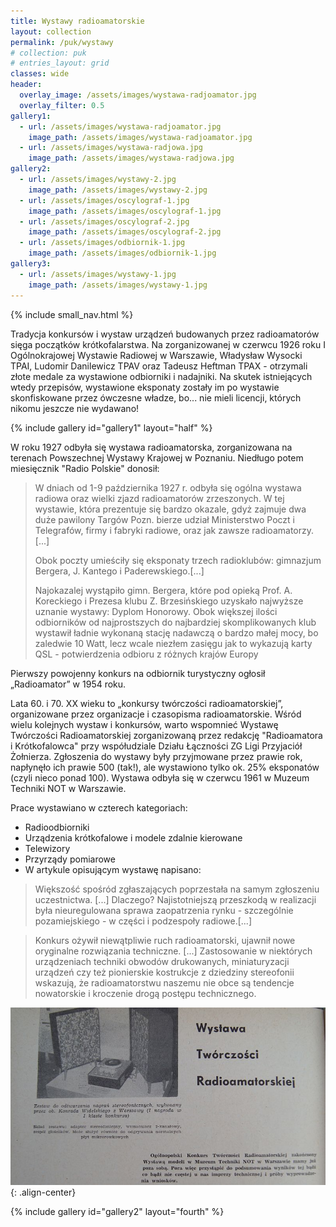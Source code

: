```yaml
---
title: Wystawy radioamatorskie
layout: collection
permalink: /puk/wystawy
# collection: puk
# entries_layout: grid
classes: wide
header:
  overlay_image: /assets/images/wystawa-radjoamator.jpg
  overlay_filter: 0.5
gallery1:
  - url: /assets/images/wystawa-radjoamator.jpg
    image_path: /assets/images/wystawa-radjoamator.jpg
  - url: /assets/images/wystawa-radjowa.jpg
    image_path: /assets/images/wystawa-radjowa.jpg
gallery2:
  - url: /assets/images/wystawy-2.jpg
    image_path: /assets/images/wystawy-2.jpg
  - url: /assets/images/oscylograf-1.jpg
    image_path: /assets/images/oscylograf-1.jpg
  - url: /assets/images/oscylograf-2.jpg
    image_path: /assets/images/oscylograf-2.jpg
  - url: /assets/images/odbiornik-1.jpg
    image_path: /assets/images/odbiornik-1.jpg
gallery3:
  - url: /assets/images/wystawy-1.jpg
    image_path: /assets/images/wystawy-1.jpg
---
```


{% include small_nav.html %}

Tradycja konkursów i wystaw urządzeń budowanych przez radioamatorów sięga początków krótkofalarstwa. Na zorganizowanej w czerwcu 1926 roku I Ogólnokrajowej Wystawie Radiowej w Warszawie, Władysław Wysocki TPAI, Ludomir Danilewicz TPAV oraz Tadeusz Heftman TPAX - otrzymali złote medale za wystawione odbiorniki i nadajniki. Na skutek istniejących wtedy przepisów, wystawione eksponaty zostały im po wystawie skonfiskowane przez ówczesne władze, bo... nie mieli licencji, których nikomu jeszcze nie wydawano!

{% include gallery id="gallery1" layout="half" %}

W roku 1927 odbyła się wystawa radioamatorska, zorganizowana na terenach Powszechnej Wystawy Krajowej w Poznaniu. Niedługo potem miesięcznik "Radio Polskie" donosił:

> W dniach od 1-9 października 1927 r. odbyła się ogólna wystawa radiowa oraz wielki zjazd radioamatorów zrzeszonych. W tej wystawie, która prezentuje się bardzo okazale, gdyż zajmuje dwa duże pawilony Targów Pozn. bierze udział Ministerstwo Poczt i Telegrafów, firmy i fabryki radiowe, oraz jak zawsze radioamatorzy.[...]
>
> Obok poczty umieściły się eksponaty trzech radioklubów: gimnazjum Bergera, J. Kantego i Paderewskiego.[...]
>
> Najokazalej wystąpiło gimn. Bergera, które pod opieką Prof. A. Koreckiego i Prezesa klubu Z. Brzesińskiego uzyskało najwyższe uznanie wystawy: Dyplom Honorowy. Obok większej ilości odbiorników od najprostszych do najbardziej skomplikowanych klub wystawił ładnie wykonaną stację nadawczą o bardzo małej mocy, bo zaledwie 10 Watt, lecz wcale niezłem zasięgu jak to wykazują karty QSL - potwierdzenia odbioru z różnych krajów Europy

Pierwszy powojenny konkurs na odbiornik turystyczny ogłosił „Radioamator” w 1954 roku.

Lata 60. i 70. XX wieku to „konkursy twórczości radioamatorskiej”, organizowane przez organizacje i czasopisma radioamatorskie. Wśród wielu kolejnych wystaw i konkursów, warto wspomnieć Wystawę Twórczości Radioamatorskiej zorganizowaną przez redakcję "Radioamatora i Krótkofalowca" przy współudziale Działu Łączności ZG Ligi Przyjaciół Żołnierza. Zgłoszenia do wystawy były przyjmowane przez prawie rok, napłynęło ich prawie 500 (tak!), ale wystawiono tylko ok. 25% eksponatów (czyli nieco ponad 100). Wystawa odbyła się w czerwcu 1961 w Muzeum Techniki NOT w Warszawie.

Prace wystawiano w czterech kategoriach:

* Radioodbiorniki
* Urządzenia krótkofalowe i modele zdalnie kierowane
* Telewizory
* Przyrządy pomiarowe
* W artykule opisującym wystawę napisano:

> Większość spośród zgłaszających poprzestała na samym zgłoszeniu uczestnictwa. [...] Dlaczego? Najistotniejszą przeszkodą w realizacji była nieuregulowana sprawa zaopatrzenia rynku - szczególnie pozamiejskiego - w części i podzespoły radiowe.[...]

> Konkurs ożywił niewątpliwie ruch radioamatorski, ujawnił nowe oryginalne rozwiązania techniczne. [...] Zastosowanie w niektórych urządzeniach techniki obwodów drukowanych, miniaturyzacji urządzeń czy też pionierskie kostrukcje z dziedziny stereofonii wskazują, że radioamatorstwu naszemu nie obce są tendencje nowatorskie i kroczenie drogą postępu technicznego.

![](/assets/images/wystawy-1.jpg){: .align-center}

{% include gallery id="gallery2" layout="fourth" %}